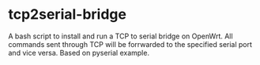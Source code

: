 # tcp2serial-bridge
 A bash script to install and run a TCP to serial bridge on OpenWrt. All commands sent through TCP will be forrwarded to the specified serial port and vice versa. Based on pyserial example.

